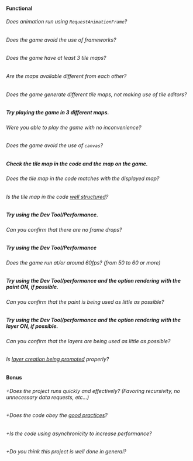 #### Functional

###### Does animation run using `RequestAnimationFrame`?

###### Does the game avoid the use of frameworks?

###### Does the game have at least 3 tile maps?

###### Are the maps available different from each other?

###### Does the game generate different tile maps, not making use of tile editors?

##### Try playing the game in 3 different maps.

###### Were you able to play the game with no inconvenience?

###### Does the game avoid the use of `canvas`?

##### Check the tile map in the code and the map on the game.

###### Does the tile map in the code matches with the displayed map?

###### Is the tile map in the code [well structured](https://developer.mozilla.org/en-US/docs/Games/Techniques/Tilemaps#The_tilemap_data_structure)?

##### Try using the Dev Tool/Performance.

###### Can you confirm that there are no frame drops?

##### Try using the Dev Tool/Performance

###### Does the game run at/or around 60fps? (from 50 to 60 or more)

##### Try using the Dev Tool/performance and the option rendering with the paint ON, if possible.

###### Can you confirm that the paint is being used as little as possible?

##### Try using the Dev Tool/performance and the option rendering with the layer ON, if possible.

###### Can you confirm that the layers are being used as little as possible?

###### Is [layer creation being promoted](https://developers.google.com/web/fundamentals/performance/rendering/stick-to-compositor-only-properties-and-manage-layer-count) properly?

#### Bonus

###### +Does the project runs quickly and effectively? (Favoring recursivity, no unnecessary data requests, etc...)

###### +Does the code obey the [good practices](../../good-practices/README.md)?

###### +Is the code using asynchronicity to increase performance?

###### +Do you think this project is well done in general?
